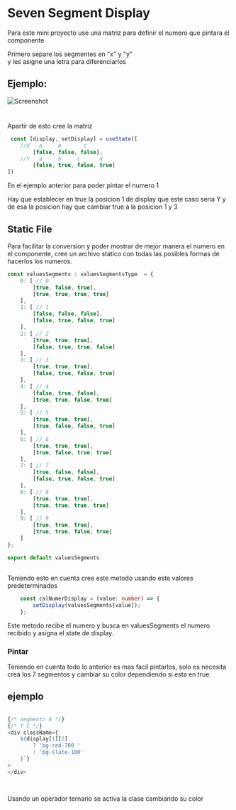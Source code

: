 
# Seven Segment Display

Para este mini proyecto use una matriz para definir el numero 
que pintara el componente

Primero separe los segmentes en "x" y "y"  
y les asigne una letra para diferenciarlos
## Ejemplo:

![Screenshot](https://res.cloudinary.com/dlekrzpoh/image/upload/v1719249479/uy4zkl2e0mfthpg1psdl.png)


#

Apartir de esto cree la matriz 


```javascript
 const [display, setDisplay] = useState([
    //X   a     b       c 
        [false, false, false],
    //Y   a     b     c      d
        [false, true, false, true]
])
```
En el ejemplo anterior para poder pintar el numero 1

Hay que establecer en true la posicion 1 de display que este caso seria Y y de esa la posicion hay que cambiar true a la posicion 1 y 3


## Static File

Para facilitar la conversion y poder mostrar de mejor manera el numero en el componente, cree un archivo statico con todas las posibles formas de hacerlos los numeros.


```typescript
const valuesSegments : valuesSegmentsType  = {
    0: [ // 0
        [true, false, true],
        [true, true, true, true]
    ],
    1: [ // 1
        [false, false, false],
        [false, true, false, true]
    ],
    2: [ // 2
        [true, true, true],
        [false, true, true, false]
    ],
    3: [ // 3
        [true, true, true],
        [false, true, false, true]
    ],
    4: [ // 4
        [false, true, false],
        [true, true, false, true]
    ],
    5: [ // 5
        [true, true, true],
        [true, false, false, true]
    ],
    6: [ // 6
        [true, true, true],
        [true, false, true, true]
    ],
    7: [ // 7
        [true, false, false],
        [false, true, false, true]
    ],
    8: [ // 8
        [true, true, true],
        [true, true, true, true]
    ],
    9: [ // 9
        [true, true, true],
        [true, true, false, true]
    ]
};

export default valuesSegments
```
## 
Teniendo esto en cuenta cree este metodo usando este valores predeterminados

```typescript
    const calNumerDisplay = (value: number) => {
        setDisplay(valuesSegments[value]);
    };

```
Este metodo recibe el numero y busca en valuesSegments el numero recibido y asigna el state de display.

### Pintar

Teniendo en cuenta todo lo anterior es mas facil pintarlos, solo es necesita crea los 7 segmentos y cambiar su color dependiendo si esta en true

## ejemplo
``` js

{/* segmento 4 */}
{/* Y C */}
<div className={`
    ${display[1][2] 
        ? 'bg-red-700 ' 
        : 'bg-slate-100'
    }`}
>
</div>

    
```
Usando un operador ternario se activa la clase cambiando su color